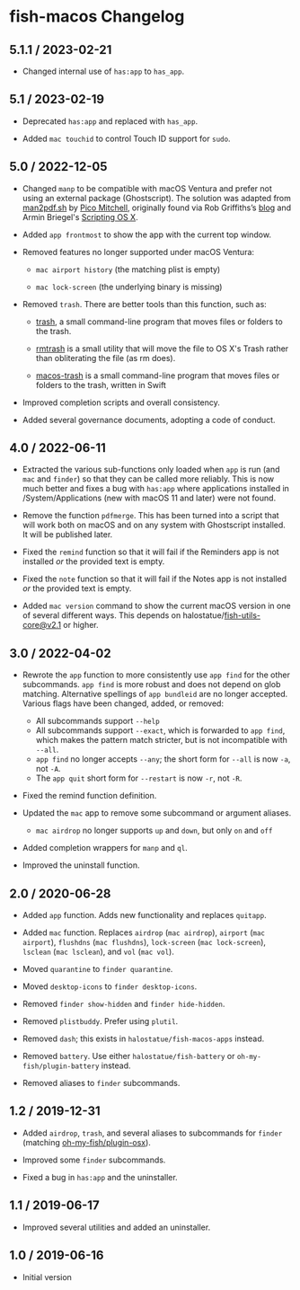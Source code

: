 # fish-macos Changelog

## 5.1.1 / 2023-02-21

- Changed internal use of `has:app` to `has_app`.

## 5.1 / 2023-02-19

- Deprecated `has:app` and replaced with `has_app`.

- Added `mac touchid` to control Touch ID support for `sudo`.

## 5.0 / 2022-12-05

- Changed `manp` to be compatible with macOS Ventura and prefer not using an
  external package (Ghostscript). The solution was adapted from [man2pdf.sh][]
  by [Pico Mitchell][], originally found via Rob Griffiths’s [blog][] and Armin
  Briegel's [Scripting OS X][].

- Added `app frontmost` to show the app with the current top window.

- Removed features no longer supported under macOS Ventura:

  - `mac airport history` (the matching plist is empty)

  - `mac lock-screen` (the underlying binary is missing)

- Removed `trash`. There are better tools than this function, such as:

  - [trash][], a small command-line program that moves files or folders to the
    trash.

  - [rmtrash][] is a small utility that will move the file to OS X's Trash
    rather than obliterating the file (as rm does).

  - [macos-trash][] is a small command-line program that moves files or folders
    to the trash, written in Swift

- Improved completion scripts and overall consistency.

- Added several governance documents, adopting a code of conduct.

## 4.0 / 2022-06-11

- Extracted the various sub-functions only loaded when `app` is run (and `mac`
  and `finder`) so that they can be called more reliably. This is now much
  better and fixes a bug with `has:app` where applications installed in
  /System/Applications (new with macOS 11 and later) were not found.

- Remove the function `pdfmerge`. This has been turned into a script that will
  work both on macOS and on any system with Ghostscript installed. It will be
  published later.

- Fixed the `remind` function so that it will fail if the Reminders app is not
  installed _or_ the provided text is empty.

- Fixed the `note` function so that it will fail if the Notes app is not
  installed _or_ the provided text is empty.

- Added `mac version` command to show the current macOS version in one of
  several different ways. This depends on halostatue/fish-utils-core@v2.1 or
  higher.

## 3.0 / 2022-04-02

- Rewrote the `app` function to more consistently use `app find` for the other
  subcommands. `app find` is more robust and does not depend on glob matching.
  Alternative spellings of `app bundleid` are no longer accepted. Various flags
  have been changed, added, or removed:

  - All subcommands support `--help`
  - All subcommands support `--exact`, which is forwarded to `app find`, which
    makes the pattern match stricter, but is not incompatible with `--all`.
  - `app find` no longer accepts `--any`; the short form for `--all` is now
    `-a`, not `-A`.
  - The `app quit` short form for `--restart` is now `-r`, not `-R`.

- Fixed the remind function definition.

- Updated the `mac` app to remove some subcommand or argument aliases.

  - `mac airdrop` no longer supports `up` and `down`, but only `on` and `off`

- Added completion wrappers for `manp` and `ql`.

- Improved the uninstall function.

## 2.0 / 2020-06-28

- Added `app` function. Adds new functionality and replaces `quitapp`.
- Added `mac` function. Replaces `airdrop` (`mac airdrop`), `airport`
  (`mac airport`), `flushdns` (`mac flushdns`), `lock-screen`
  (`mac lock-screen`), `lsclean` (`mac lsclean`), and `vol` (`mac vol`).

- Moved `quarantine` to `finder quarantine`.
- Moved `desktop-icons` to `finder desktop-icons`.
- Removed `finder show-hidden` and `finder hide-hidden`.
- Removed `plistbuddy`. Prefer using `plutil`.
- Removed `dash`; this exists in `halostatue/fish-macos-apps` instead.
- Removed `battery`. Use either `halostatue/fish-battery` or
  `oh-my-fish/plugin-battery` instead.
- Removed aliases to `finder` subcommands.

## 1.2 / 2019-12-31

- Added `airdrop`, `trash`, and several aliases to subcommands for `finder`
  (matching [oh-my-fish/plugin-osx][]).

- Improved some `finder` subcommands.

- Fixed a bug in `has:app` and the uninstaller.

## 1.1 / 2019-06-17

- Improved several utilities and added an uninstaller.

## 1.0 / 2019-06-16

- Initial version

[blog]: https://robservatory.com/open-postscript-files-in-preview-in-macos-ventura/
[macos-trash]: https://github.com/sindresorhus/macos-trash
[man2pdf.sh]: https://gist.github.com/PicoMitchell/619c12fd6a53ae6ec657514915d4edf9
[oh-my-fish/plugin-osx]: https://github.com/oh-my-fish/plugin-osx
[pico mitchell]: https://github.com/PicoMitchell
[rmtrash]: http://www.nightproductions.net/cli.htm
[scripting os x]: https://scriptingosx.com/2022/11/on-viewing-man-pages-ventura-update/
[trash]: https://github.com/ali-rantakari/trash

